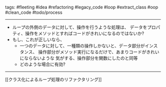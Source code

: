 tags:
	#fleeting 
	#idea 
	#refactoring
	#legacy_code 
	#loop
	#extract_class
	#oop
	#clean_code
	#todo/process  

---

* ループの外側のデータに対して、操作を行うような処理は、
  データをプロパティ、操作をメソッドとすればコードがきれいになるのではないか?
* もし、これが正しいなら、
	* 一つのデータに対して、一種類の操作しかないと、データ部分がインスタンス、
	  操作部分がメソッド実行になるだけで、あまりコードがきれいにならないような
	  気がする、操作部分を関数にしたのと同等
	* どのような場合に有効?

---
[[クラス化によるループ処理のリファクタリング]]